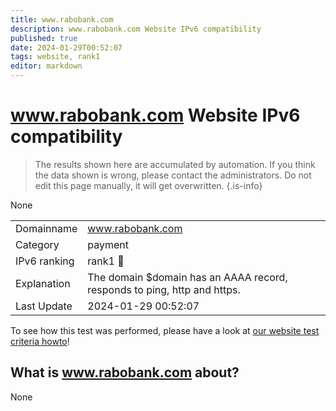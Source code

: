 ```yaml
---
title: www.rabobank.com
description: www.rabobank.com Website IPv6 compatibility
published: true
date: 2024-01-29T00:52:07
tags: website, rank1
editor: markdown
---
```


# www.rabobank.com Website IPv6 compatibility

> The results shown here are accumulated by automation. If you think the data shown is wrong, please contact the administrators. 
> Do not edit this page manually, it will get overwritten.
{.is-info}

None


|   |   |
| - | - |
| Domainname | www.rabobank.com
| Category | payment |
| IPv6 ranking | rank1 :1st_place_medal: |
| Explanation | The domain $domain has an AAAA record, responds to ping, http and https. |
| Last Update | 2024-01-29 00:52:07 |

To see how this test was performed, please have a look at [our website test criteria howto](/howto/testcriteria/website)!


## What is www.rabobank.com about?
None
